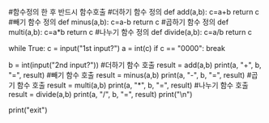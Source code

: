 #함수정의 한 후 반드시 함수호출
#더하기 함수 정의
def add(a,b):
    c=a+b
    return c
#빼기 함수 정의
def minus(a,b):
    c=a-b
    return c
#곱하기 함수 정의
def multi(a,b):
    c=a*b
    return c
#나누기 함수 정의
def divide(a,b):
    c=a/b
    return c

while True:
 c = input("1st input?")
 a = int(c)
 if c == "0000":
     break
    
 b = int(input("2nd input?"))
 #더하기 함수 호출
 result = add(a,b)
 print(a, "+", b, "=", result)
 #빼기 함수 호출
 result = minus(a,b)
 print(a, "-", b, "=", result)
 #곱기 함수 호출
 result = multi(a,b)
 print(a, "*", b, "=", result)
 #나누기 함수 호출
 result = divide(a,b)
 print(a, "/", b, "=", result)
 print("\n")

print("exit")
